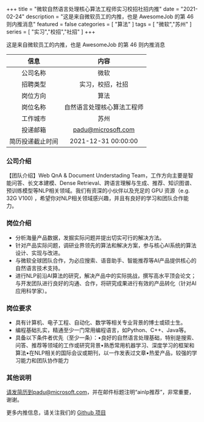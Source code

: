+++
title = "微软自然语言处理核心算法工程师实习校招社招内推"
date = "2021-02-24"
description = "这是来自微软员工的内推，也是 AwesomeJob 的第 46 则内推消息"
featured = false
categories = [
    "算法"
]
tags = [
    "微软","苏州"
]
series = [
    "实习","校招","社招"
]
+++

这是来自微软员工的内推，也是 AwesomeJob 的第 46 则内推消息
<!--more-->

| 信息 | 内容 |
| :-----:| :----: |
| 公司名称 | 微软 |
| 招聘类型 | 实习，校招，社招 |
| 岗位方向 | 算法 |
| 岗位名称 | 自然语言处理核心算法工程师 |
| 工作城市 | 苏州 |
| 投递邮箱 | padu@microsoft.com |
| 简历投递截止时间 | 2021-12-31 00:00:00 |

### 公司介绍

【团队介绍】Web QnA & Document Understading Team，工作方向主要是智能问答、长文本建模、Dense Retrieval、跨语言理解与生成、推荐、知识图谱、预训练模型等NLP相关领域。我们有资深的小伙伴以及充足的 GPU 资源（e.g. 32G V100) ，希望你对NLP相关领域感兴趣，并且有良好的学习和团队合作能力。

### 岗位介绍

- 分析海量产品数据，发掘实际问题并提出切实可行的解决方法。
- 针对产品实际问题，调研业界领先的算法和解决方案，参与核心AI系统的算法设计、实现与改进。
- 与微软全球团队合作，为必应搜索、语音助手、智能推荐等AI产品提供核心的自然语言技术支持。
- 进行NLP前沿AI算法的研究，解决产品中的实际挑战，撰写高水平顶会论文；与开发团队进行良好的沟通、合作，将研究成果进行有效的产品转化（针对AI应用科学家）。

### 岗位要求

- 具有计算机、电子工程、自动化、数学等相关专业背景的博士或硕士生。
- 编程基础扎实，精通至少一门常用编程语言，如Python、C++、Java等。
- 具备以下条件者优先（至少一条）：•良好的自然语言处理基础，特别是搜索、问答、推荐等领域的工作或研究背景•熟悉常用机器学习、深度学习的框架和算法•在NLP相关的国际会议或期刊，以一作发表过文章•热爱产品，较强的学习能力和团队协作能力

### 其他说明

请发简历到padu@microsoft.com，并在邮件标题注明“ainlp推荐”，非常重要，谢谢。

更多内推信息，请关注我们的 [Github 项目](https://github.com/Dikea/AwesomeJob)

